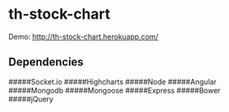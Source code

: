 # th-stock-chart

Demo: http://th-stock-chart.herokuapp.com/

## Dependencies
#####Socket.io
#####Highcharts
#####Node
#####Angular
#####Mongodb
#####Mongoose
#####Express
#####Bower
#####jQuery


